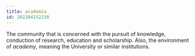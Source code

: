 ```yaml
---
title: academia
id: 202204152230
---
```


The community that is concerned with the pursuit of knowledge, conduction of research, education and scholarship. Also, the environment of *academy*, meaning the University or similar institutions.
